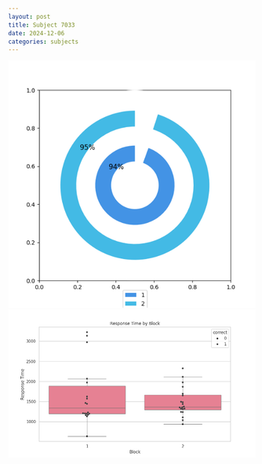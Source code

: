 ```yaml
---
layout: post
title: Subject 7033
date: 2024-12-06
categories: subjects
---
```


![](data/7033/run-21/7033__acc_test.png)
![](data/7033/run-21/7033_rt.png)

